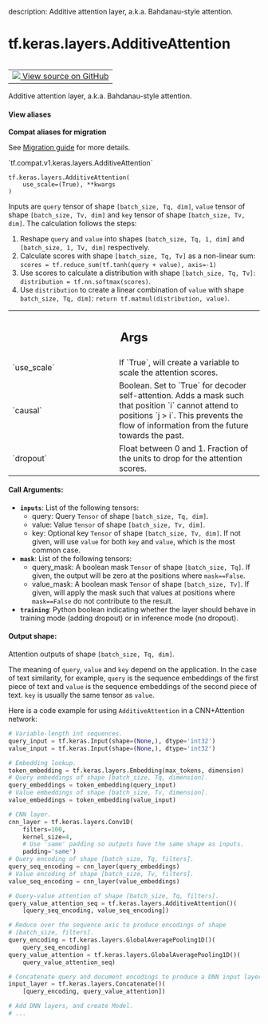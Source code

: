 description: Additive attention layer, a.k.a. Bahdanau-style attention.

<div itemscope itemtype="http://developers.google.com/ReferenceObject">
<meta itemprop="name" content="tf.keras.layers.AdditiveAttention" />
<meta itemprop="path" content="Stable" />
<meta itemprop="property" content="__init__"/>
<meta itemprop="property" content="__new__"/>
</div>

# tf.keras.layers.AdditiveAttention

<!-- Insert buttons and diff -->

<table class="tfo-notebook-buttons tfo-api nocontent" align="left">
<td>
  <a target="_blank" href="https://github.com/tensorflow/tensorflow/blob/r2.2/tensorflow/python/keras/layers/dense_attention.py#L344-L486">
    <img src="https://www.tensorflow.org/images/GitHub-Mark-32px.png" />
    View source on GitHub
  </a>
</td>
</table>



Additive attention layer, a.k.a. Bahdanau-style attention.

<section class="expandable">
  <h4 class="showalways">View aliases</h4>
  <p>
<b>Compat aliases for migration</b>
<p>See
<a href="https://www.tensorflow.org/guide/migrate">Migration guide</a> for
more details.</p>
<p>`tf.compat.v1.keras.layers.AdditiveAttention`</p>
</p>
</section>

<pre class="devsite-click-to-copy prettyprint lang-py tfo-signature-link">
<code>tf.keras.layers.AdditiveAttention(
    use_scale=(True), **kwargs
)
</code></pre>



<!-- Placeholder for "Used in" -->

Inputs are `query` tensor of shape `[batch_size, Tq, dim]`, `value` tensor of
shape `[batch_size, Tv, dim]` and `key` tensor of shape
`[batch_size, Tv, dim]`. The calculation follows the steps:

1. Reshape `query` and `value` into shapes `[batch_size, Tq, 1, dim]`
   and `[batch_size, 1, Tv, dim]` respectively.
2. Calculate scores with shape `[batch_size, Tq, Tv]` as a non-linear
   sum: `scores = tf.reduce_sum(tf.tanh(query + value), axis=-1)`
3. Use scores to calculate a distribution with shape
   `[batch_size, Tq, Tv]`: `distribution = tf.nn.softmax(scores)`.
4. Use `distribution` to create a linear combination of `value` with
   shape `batch_size, Tq, dim]`:
   `return tf.matmul(distribution, value)`.

<!-- Tabular view -->
 <table class="responsive fixed orange">
<colgroup><col width="214px"><col></colgroup>
<tr><th colspan="2"><h2 class="add-link">Args</h2></th></tr>

<tr>
<td>
`use_scale`
</td>
<td>
If `True`, will create a variable to scale the attention scores.
</td>
</tr><tr>
<td>
`causal`
</td>
<td>
Boolean. Set to `True` for decoder self-attention. Adds a mask such
that position `i` cannot attend to positions `j > i`. This prevents the
flow of information from the future towards the past.
</td>
</tr><tr>
<td>
`dropout`
</td>
<td>
Float between 0 and 1. Fraction of the units to drop for the
attention scores.
</td>
</tr>
</table>



#### Call Arguments:



* <b>`inputs`</b>: List of the following tensors:
  * query: Query `Tensor` of shape `[batch_size, Tq, dim]`.
  * value: Value `Tensor` of shape `[batch_size, Tv, dim]`.
  * key: Optional key `Tensor` of shape `[batch_size, Tv, dim]`. If not
    given, will use `value` for both `key` and `value`, which is the
    most common case.
* <b>`mask`</b>: List of the following tensors:
  * query_mask: A boolean mask `Tensor` of shape `[batch_size, Tq]`.
    If given, the output will be zero at the positions where
    `mask==False`.
  * value_mask: A boolean mask `Tensor` of shape `[batch_size, Tv]`.
    If given, will apply the mask such that values at positions where
    `mask==False` do not contribute to the result.
* <b>`training`</b>: Python boolean indicating whether the layer should behave in
  training mode (adding dropout) or in inference mode (no dropout).


#### Output shape:


Attention outputs of shape `[batch_size, Tq, dim]`.


The meaning of `query`, `value` and `key` depend on the application. In the
case of text similarity, for example, `query` is the sequence embeddings of
the first piece of text and `value` is the sequence embeddings of the second
piece of text. `key` is usually the same tensor as `value`.

Here is a code example for using `AdditiveAttention` in a CNN+Attention
network:

```python
# Variable-length int sequences.
query_input = tf.keras.Input(shape=(None,), dtype='int32')
value_input = tf.keras.Input(shape=(None,), dtype='int32')

# Embedding lookup.
token_embedding = tf.keras.layers.Embedding(max_tokens, dimension)
# Query embeddings of shape [batch_size, Tq, dimension].
query_embeddings = token_embedding(query_input)
# Value embeddings of shape [batch_size, Tv, dimension].
value_embeddings = token_embedding(value_input)

# CNN layer.
cnn_layer = tf.keras.layers.Conv1D(
    filters=100,
    kernel_size=4,
    # Use 'same' padding so outputs have the same shape as inputs.
    padding='same')
# Query encoding of shape [batch_size, Tq, filters].
query_seq_encoding = cnn_layer(query_embeddings)
# Value encoding of shape [batch_size, Tv, filters].
value_seq_encoding = cnn_layer(value_embeddings)

# Query-value attention of shape [batch_size, Tq, filters].
query_value_attention_seq = tf.keras.layers.AdditiveAttention()(
    [query_seq_encoding, value_seq_encoding])

# Reduce over the sequence axis to produce encodings of shape
# [batch_size, filters].
query_encoding = tf.keras.layers.GlobalAveragePooling1D()(
    query_seq_encoding)
query_value_attention = tf.keras.layers.GlobalAveragePooling1D()(
    query_value_attention_seq)

# Concatenate query and document encodings to produce a DNN input layer.
input_layer = tf.keras.layers.Concatenate()(
    [query_encoding, query_value_attention])

# Add DNN layers, and create Model.
# ...
```


